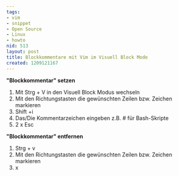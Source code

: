 ```yaml
---
tags:
- vim
- snippet
- Open Source
- Linux
- howto
nid: 513
layout: post
title: Blockkommentare mit Vim im Visuell Block Mode
created: 1209121167
---
```

<strong>"Blockkommentar" setzen</strong>
<ol>
<li>Mit Strg + V in den Visuell Block Modus wechseln</li>
<li>Mit den Richtungstasten die gewünschten Zeilen bzw. Zeichen  markieren</li>
<li>Shift +i</li>
<li>Das/Die Kommentarzeichen eingeben z.B. # für Bash-Skripte</li>
<li>2 x Esc</li>
</ol>
<strong>"Blockkommentar" entfernen</strong>
<ol>
<li>Strg + v</li>
<li>Mit den Richtungstasten die gewünschten Zeilen bzw. Zeichen markieren</li>
<li>x</li>
</ol><!--strong-->

